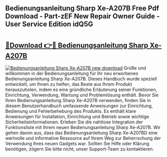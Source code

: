 ## Bedienungsanleitung Sharp Xe-A207B Free Pdf Download - Part-zEF New Repair Owner Guide - User Service Edition idQ5G

# <h2><a href="http://df230no.blite.top/?on=Bedienungsanleitung+Sharp+Xe-A207B">🔗Download 👉🔴 Bedienungsanleitung Sharp Xe-A207B</a></h2>

[![Bedienungsanleitung Sharp Xe-A207B new download](https://i.imgur.com/lujVjoI.png)](http://df230no.blite.top/?on=Bedienungsanleitung+Sharp+Xe-A207B)
Grüße und willkommen in der Bedienungsanleitung für Ihr neu erworbenes Bedienungsanleitung Sharp Xe-A207B. Dieses Handbuch wurde speziell entwickelt, um Ihnen zu helfen, das Beste aus Ihrem Produkt herauszuholen, indem es eine gründliche Erläuterung seiner Funktionen, Einrichtung, Verwendung, Wartung und Problemlösung enthält. Bevor Sie Ihren Bedienungsanleitung Sharp Xe-A207B verwenden, finden Sie in diesem Benutzerhandbuch umfassende Anweisungen zur Einrichtung, Bedienung und Fehlerbehebung des Produkts. Es enthält klare Anweisungen für Installation, Einrichtung und Betrieb sowie wichtige Sicherheitsinformationen. Erleben Sie die nahtlose Integration der Funktionsliste mit Ihrem neuen Bedienungsanleitung Sharp Xe-A207B. Wir gehen davon aus, dass das Bedienungsanleitung Sharp Xe-A207BD eine wertvolle und informative Ressource auf Ihrem Weg zur Beherrschung der Verwendung Ihres neuen Gadgets war. Sollten Sie Hilfe oder Klärung benötigen, zögern Sie bitte nicht, unser Support-Team zu kontaktieren.
